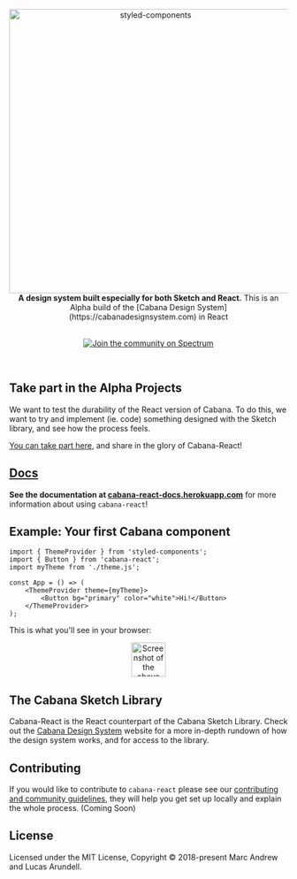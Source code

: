 <div align="center">
  <a href="https://cabana-react-docs.herokuapp.com">
    <img alt="styled-components" src="https://i.imgur.com/2oFxHhj.png" width="514"  />
  </a>
</div>

<div align="center">
  <strong>A design system built especially for both Sketch and React.</strong>
  This is an Alpha build of the [Cabana Design System](https://cabanadesignsystem.com) in React
  <br />
  <br />

  <a href="https://spectrum.chat/cabana-designsystem"><img src="https://withspectrum.github.io/badge/badge.svg" alt="Join the   community on Spectrum"></a>
</div>

<br />

## Take part in the Alpha Projects
We want to test the durability of the React version of Cabana. To do this, we want to try and implement (ie. code) something designed with the Sketch library, and see how the process feels. 

[You can take part here](https://docs.google.com/document/d/1-l3p8BzwHaukl3mhh8bSb5C1hVjb7MNuWFtS4xEfOj4/edit?usp=sharing), and share in the glory of Cabana-React!


## [Docs](https://cabana-react-docs.herokuapp.com)

**See the documentation at [cabana-react-docs.herokuapp.com](https://cabana-react-docs.herokuapp.com)** for more information about using `cabana-react`!

## Example: Your first Cabana component

<!-- prettier-ignore -->
```JSX
import { ThemeProvider } from 'styled-components';
import { Button } from 'cabana-react';
import myTheme from './theme.js';

const App = () => (
    <ThemeProvider theme={myTheme}>
        <Button bg="primary" color="white">Hi!</Button>
    </ThemeProvider>
);
```

This is what you'll see in your browser:

<div align="center">
    <img alt="Screenshot of the above code ran in a browser" src="https://i.imgur.com/EJMmI3y.png" height="62" />
</div>

## The Cabana Sketch Library

Cabana-React is the React counterpart of the Cabana Sketch Library. Check out the [Cabana Design System](https://cabanadesignsystem.com) website for a more in-depth rundown of how the design system works, and for access to the library.

## Contributing

If you would like to contribute to `cabana-react` please see our [contributing and community guidelines](./CONTRIBUTING.md), they will help you get set up locally and explain the whole process. (Coming Soon)

## License

Licensed under the MIT License, Copyright © 2018-present Marc Andrew and Lucas Arundell.
